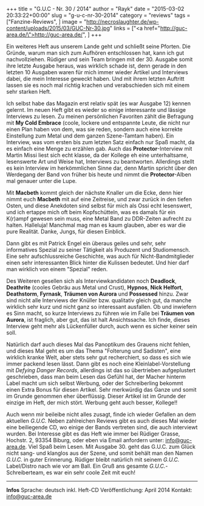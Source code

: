 +++
title = "G.U.C - Nr. 30 / 2014"
author = "Rayk"
date = "2015-03-02 20:33:22+00:00"
slug = "g-u-c-nr-30-2014"
category = "reviews"
tags = ["Fanzine-Reviews", ]
image = "http://necroslaughter.de/wp-content/uploads/2015/03/GUC-Nr-30.jpg"
links = ["<a href=\"http://guc-area.de/\">http://guc-area.de/</a>", ]
+++

Ein weiteres Heft aus unserem Lande geht und schließt seine Pforten. Die Gründe, warum man sich zum Aufhören entschlossen hat, kann ich gut nachvollziehen. Rüdiger und sein Team bringen mit der 30. Ausgabe somit ihre letzte Ausgabe heraus, was wirklich schade ist, denn gerade in den letzten 10 Ausgaben waren für mich immer wieder Artikel und Interviews dabei, die mein Interesse geweckt haben. Und mit ihrem letzten Auftritt lassen sie es noch mal richtig krachen und verabschieden sich mit einem sehr starken Heft.

Ich selbst habe das Magazin erst relativ spät (es war Ausgabe 12) kennen gelernt. Im neuen Heft gibt es wieder so einige interessante und lässige Interviews zu lesen. Zu meinen persönlichen Favoriten zählt die Befragung mit **My Cold Embrace** (coole, lockere und entspannte Leute, die nicht nur einen Plan haben von dem, was sie reden, sondern auch eine korrekte Einstellung zum Metal und dem ganzen Szene-Tamtam haben). Ein Interview, was vom ersten bis zum letzten Satz einfach nur Spaß macht, da es einfach eine Menge zu erzählen gab. Auch das **Protector**-Interview mit Martin Missi liest sich echt klasse, da der Kollege eh eine unterhaltsame, lesenswerte Art und Weise hat, Interviews zu beantworten. Allerdings stellt es kein Interview im herkömmlichen Sinne dar, denn Martin spricht über den Werdegang der Band von früher bis heute und nimmt die **Protector**-Alben mal genauer unter die Lupe.

Mit **Macbeth** kommt gleich der nächste Knaller um die Ecke, denn hier nimmt euch **Macbeth** mit auf eine Zeitreise, und zwar zurück in den tiefen Osten, und diese Anekdoten sind selbst für mich als Ossi echt lesenswert, und ich ertappe mich oft beim Kopfschütteln, was es damals für ein K(r)ampf gewesen sein muss, eine Metal Band zu DDR-Zeiten aufrecht zu halten. Halleluja! Manchmal mag man es kaum glauben, aber es war die pure Realität. Danke, Jungs, für diesen Einblick.

Dann gibt es mit Patrick Engel ein überaus geiles und sehr, sehr informatives Spezial zu seiner Tätigkeit als Produzent und Studiomensch. Eine sehr aufschlussreiche Geschichte, was auch für Nicht-Bandmitglieder einen sehr interessanten Blick hinter die Kulissen bedeutet. Und hier darf man wirklich von einem "Spezial" reden.

Des Weiteren gesellen sich als Interviewkandidaten noch **Deadlock**, **Deathrite** (cooles Gebräu aus Metal und Crust), **Hypnos**, **Nick Helfort**, **Deathstorm**, **Fyrnask**, **Träumen von Aurora** und **Possessed** hinzu. Zwar sind nicht alle Interviews der Knüller bzw. qualitativ gleich gut, da manche wirklich sehr kurz und nicht ganz so interessant ausfallen. Ob und inwiefern es Sinn macht, so kurze Interviews zu führen wie im Falle bei **Träumen von Aurora**, ist fraglich, aber gut, das ist halt Ansichtssache. Ich finde, dieses Interview geht mehr als Lückenfüller durch, auch wenn es sicher keiner sein soll.

Natürlich darf auch dieses Mal das Panoptikum des Grauens nicht fehlen, und dieses Mal geht es um das Thema "Folterung und Sadisten", eine wirklich kranke Welt, aber stets sehr gut recherchiert, so dass es sich wie immer packend lesen lässt. Dann gibt es noch eine Kleinlabel-Vorstellung mit _Defying Danger Records_, allerdings ist das so übertrieben aufgeplustert geschrieben, dass man beim Lesen das Gefühl hat, der Macher hinterm Label macht um sich selbst Werbung, oder der Schreiberling bekommt einen Extra Bonus für diesen Artikel. Sehr merkwürdig das Ganze und somit im Grunde genommen eher überflüssig. Dieser Artikel ist im Grunde der einzige im Heft, der mich stört. Werbung geht auch besser, Kollege!!

Auch wenn mir beileibe nicht alles zusagt, finde ich wieder Gefallen an dem aktuellen _G.U.C._ Neben zahlreichen Reviews gibt es auch dieses Mal wieder eine beiliegende CD, wo einige der Bands vertreten sind, die auch interviewt wurden. Bei Interesse gibt es das Heft wie immer bei Rüdiger Grasse, Hochstr. 2, 93354 Biburg, oder eben via Email anfordern unter: <a href="mailto:info@guc-area.de">info@guc-area.de</a>. Viel Spaß beim Lesen. Mit Ausgabe 30. geht das G.U.C. zum Glück nicht sang- und klanglos aus der Szene, und somit behält man den Namen _G.U.C._ in guter Erinnerung. Rüdiger bleibt natürlich mit seinem _G.U.C._ Label/Distro nach wie vor am Ball. Ein Gruß ans gesamte _G.U.C._-Schreiberteam, es war ein sehr coole Zeit mit euch!



---
**Infos**
Sprache: deutsch
inkl. Heft-CD
Veröffentlichung: April 2014
Kontakt: <a href="mailto:info@guc-area.de">info@guc-area.de</a>
